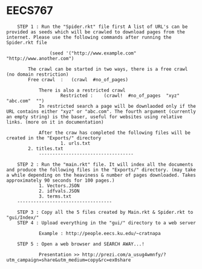 # EECS767
        STEP 1 : Run the "Spider.rkt" file first A list of URL's can be provided as seeds which will be crawled to download pages from the internet. Please use the following commands after running the Spider.rkt file
            
                    (seed '("http://www.example.com" "http://www.another.com")
        
			The crawl can be started in two ways, there is a free crawl (no domain restriction)
    		Free crawl  :   (crawl  #no_of_pages)
        
                There is also a restricted crawl
                        Restricted :    (crawl!  #no_of_pages  "xyz"  "abc.com"  "")
                In restricted search a page will be downlaoded only if the URL contains either "xyz" or "abc.com". The fourth argument (currently an empty string) is the baser, useful for websites using relative links. (more on it in documentation)
        
                After the craw has completed the following files will be created in the "Exports/" directory
                        1. urls.txt
			2. titles.txt
                -----------------------------------
        
        STEP 2 : Run the "main.rkt" file. It will index all the documents and produce the following files in the "Exports/" directory. (may take a while depending on the heaviness & number of pages downloaded. Takes approximately 90 seconds for 100 pages.)
				1. Vectors.JSON
				2. idfvals.JSON
				3. terms.txt
		-----------------------------------
        
        STEP 3 : Copy all the 5 files created by Main.rkt & Spider.rkt to "gui/Index/"
        STEP 4 : Upload everything in the "gui/" directory to a web server
                
                Example : http://people.eecs.ku.edu/~cratnapa
                
        STEP 5 : Open a web browser and SEARCH AWAY...!

                Presentation >> http://prezi.com/a_usug4wmnfy/?utm_campaign=share&utm_medium=copy&rc=ex0share
